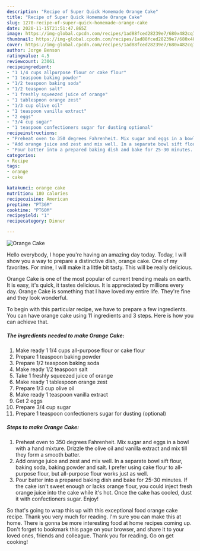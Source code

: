 ```yaml
---
description: "Recipe of Super Quick Homemade Orange Cake"
title: "Recipe of Super Quick Homemade Orange Cake"
slug: 1270-recipe-of-super-quick-homemade-orange-cake
date: 2020-11-15T21:51:47.865Z
image: https://img-global.cpcdn.com/recipes/1ad88fced28239e7/680x482cq70/orange-cake-recipe-main-photo.jpg
thumbnail: https://img-global.cpcdn.com/recipes/1ad88fced28239e7/680x482cq70/orange-cake-recipe-main-photo.jpg
cover: https://img-global.cpcdn.com/recipes/1ad88fced28239e7/680x482cq70/orange-cake-recipe-main-photo.jpg
author: Jorge Benson
ratingvalue: 4.5
reviewcount: 23061
recipeingredient:
- "1 1/4 cups allpurpose flour or cake flour"
- "1 teaspoon baking powder"
- "1/2 teaspoon baking soda"
- "1/2 teaspoon salt"
- "1 freshly squeezed juice of orange"
- "1 tablespoon orange zest"
- "1/3 cup olive oil"
- "1 teaspoon vanilla extract"
- "2 eggs"
- "3/4 cup sugar"
- "1 teaspoon confectioners sugar for dusting optional"
recipeinstructions:
- "Preheat oven to 350 degrees Fahrenheit. Mix sugar and eggs in a bowl with a hand mixture. Drizzle the olive oil and vanilla extract and mix till they form a smooth batter."
- "Add orange juice and zest and mix well. In a separate bowl sift flour, baking soda, baking powder and salt. I prefer using cake flour to all-purpose flour, but all-purpose flour works just as well."
- "Pour batter into a prepared baking dish and bake for 25-30 minutes. If the cake isn&#39;t sweet enough or lacks orange flour, you could inject fresh orange juice into the cake while it&#39;s hot. Once the cake has cooled, dust it with confectioners sugar. Enjoy!"
categories:
- Recipe
tags:
- orange
- cake

katakunci: orange cake 
nutrition: 180 calories
recipecuisine: American
preptime: "PT36M"
cooktime: "PT60M"
recipeyield: "1"
recipecategory: Dinner

---
```



![Orange Cake](https://img-global.cpcdn.com/recipes/1ad88fced28239e7/680x482cq70/orange-cake-recipe-main-photo.jpg)

Hello everybody, I hope you're having an amazing day today. Today, I will show you a way to prepare a distinctive dish, orange cake. One of my favorites. For mine, I will make it a little bit tasty. This will be really delicious.



Orange Cake is one of the most popular of current trending meals on earth. It is easy, it's quick, it tastes delicious. It is appreciated by millions every day. Orange Cake is something that I have loved my entire life. They're fine and they look wonderful.


To begin with this particular recipe, we have to prepare a few ingredients. You can have orange cake using 11 ingredients and 3 steps. Here is how you can achieve that.

<!--inarticleads1-->

##### The ingredients needed to make Orange Cake:

1. Make ready 1 1/4 cups all-purpose flour or cake flour
1. Prepare 1 teaspoon baking powder
1. Prepare 1/2 teaspoon baking soda
1. Make ready 1/2 teaspoon salt
1. Take 1 freshly squeezed juice of orange
1. Make ready 1 tablespoon orange zest
1. Prepare 1/3 cup olive oil
1. Make ready 1 teaspoon vanilla extract
1. Get 2 eggs
1. Prepare 3/4 cup sugar
1. Prepare 1 teaspoon confectioners sugar for dusting (optional)




<!--inarticleads2-->

##### Steps to make Orange Cake:

1. Preheat oven to 350 degrees Fahrenheit. Mix sugar and eggs in a bowl with a hand mixture. Drizzle the olive oil and vanilla extract and mix till they form a smooth batter.
1. Add orange juice and zest and mix well. In a separate bowl sift flour, baking soda, baking powder and salt. I prefer using cake flour to all-purpose flour, but all-purpose flour works just as well.
1. Pour batter into a prepared baking dish and bake for 25-30 minutes. If the cake isn&#39;t sweet enough or lacks orange flour, you could inject fresh orange juice into the cake while it&#39;s hot. Once the cake has cooled, dust it with confectioners sugar. Enjoy!




So that's going to wrap this up with this exceptional food orange cake recipe. Thank you very much for reading. I'm sure you can make this at home. There is gonna be more interesting food at home recipes coming up. Don't forget to bookmark this page on your browser, and share it to your loved ones, friends and colleague. Thank you for reading. Go on get cooking!
